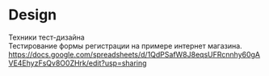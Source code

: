 # Design
Техники тест-дизайна  
Тестирование формы регистрации на примере интернет магазина. https://docs.google.com/spreadsheets/d/1QdPSafW8J8eqsUFRcnnhy60gAVE4EhyzFsQv8O0ZHrk/edit?usp=sharing  
